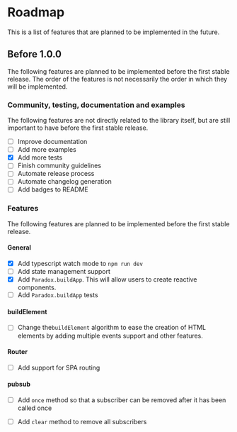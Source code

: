 # Roadmap

This is a list of features that are planned to be implemented in the future.

## Before 1.0.0

The following features are planned to be implemented before the first stable release. The order of the features is not necessarily the order in which they will be implemented.

### Community, testing, documentation and examples

The following features are not directly related to the library itself, but are still important to have before the first stable release.

- [ ] Improve documentation
- [ ] Add more examples
- [x] Add more tests
- [ ] Finish community guidelines
- [ ] Automate release process
- [ ] Automate changelog generation
- [ ] Add badges to README

### Features

The following features are planned to be implemented before the first stable release.

#### General

- [x] Add typescript watch mode to `npm run dev`
- [ ] Add state management support
- [X] Add `Paradox.buildApp`. This will allow users to create reactive components.
- [ ] Add `Paradox.buildApp` tests

#### buildElement

- [ ] Change the`buildElement` algorithm to ease the creation of HTML elements by adding multiple events support and other features.

#### Router

- [ ] Add support for SPA routing

#### pubsub

- [ ] Add `once` method so that a subscriber can be removed after it has been called once
- [ ] Add `clear` method to remove all subscribers

